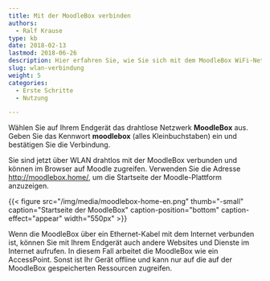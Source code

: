 ```yaml
---
title: Mit der MoodleBox verbinden
authors:
  - Ralf Krause
type: kb
date: 2018-02-13
lastmod: 2018-06-26
description: Hier erfahren Sie, wie Sie sich mit dem MoodleBox WiFi-Netzwerk verbinden können
slug: wlan-verbindung
weight: 5
categories:
  - Erste Schritte
  - Nutzung

---
```

Wählen Sie auf Ihrem Endgerät das drahtlose Netzwerk __MoodleBox__ aus. Geben Sie das Kennwort __moodlebox__ (alles Kleinbuchstaben) ein und bestätigen Sie die Verbindung.

Sie sind jetzt über WLAN drahtlos mit der MoodleBox verbunden und können im Browser auf Moodle zugreifen. Verwenden Sie die Adresse http://moodlebox.home/, um die Startseite der Moodle-Plattform anzuzeigen.

{{< figure src="/img/media/moodlebox-home-en.png" thumb="-small" caption="Startseite der MoodleBox" caption-position="bottom" caption-effect="appear" width="550px" >}}

Wenn die MoodleBox über ein Ethernet-Kabel mit dem Internet verbunden ist, können Sie mit Ihrem Endgerät auch andere Websites und Dienste im Internet aufrufen. In diesem Fall arbeitet die MoodleBox wie ein AccessPoint. Sonst ist Ihr Gerät offline und kann nur auf die auf der MoodleBox gespeicherten Ressourcen zugreifen.
